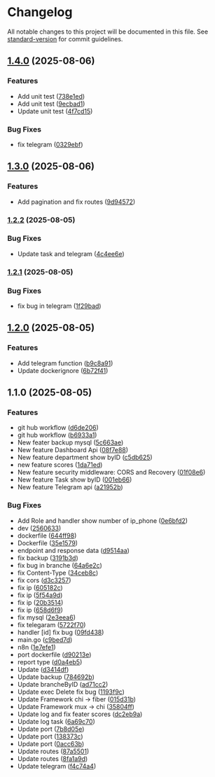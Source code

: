 # Changelog

All notable changes to this project will be documented in this file. See [standard-version](https://github.com/conventional-changelog/standard-version) for commit guidelines.

## [1.4.0](https://github.com/PanithanPK/reports-api/compare/v1.3.0...v1.4.0) (2025-08-06)


### Features

* Add unit test ([738e1ed](https://github.com/PanithanPK/reports-api/commit/738e1edbeacaf7d14a2307e01178864ddbfeeb83))
* Add unit test ([9ecbad1](https://github.com/PanithanPK/reports-api/commit/9ecbad169254ac08942839f66c5988768834360a))
* Update unit test ([4f7cd15](https://github.com/PanithanPK/reports-api/commit/4f7cd15f616c51ee3d3773aed1a314ed9013c9fd))


### Bug Fixes

* fix telegram ([0329ebf](https://github.com/PanithanPK/reports-api/commit/0329ebfc90a009b7fd07b9973a655ec70eccaa6d))

## [1.3.0](https://github.com/PanithanPK/reports-api/compare/v1.2.2...v1.3.0) (2025-08-06)


### Features

* Add pagination and fix routes ([9d94572](https://github.com/PanithanPK/reports-api/commit/9d9457229eaca236ae8babdefcbf6b172aa843e8))

### [1.2.2](https://github.com/PanithanPK/reports-api/compare/v1.2.1...v1.2.2) (2025-08-05)


### Bug Fixes

* Update task and telegram ([4c4ee6e](https://github.com/PanithanPK/reports-api/commit/4c4ee6e411d764fa252837db0e22025e092eb574))

### [1.2.1](https://github.com/PanithanPK/reports-api/compare/v1.2.0...v1.2.1) (2025-08-05)


### Bug Fixes

* fix bug in telegram ([1f29bad](https://github.com/PanithanPK/reports-api/commit/1f29bade321016fa002d1cfa04c38c24723a63d6))

## [1.2.0](https://github.com/PanithanPK/reports-api/compare/v1.1.0...v1.2.0) (2025-08-05)


### Features

* Add telegram function ([b9c8a91](https://github.com/PanithanPK/reports-api/commit/b9c8a91a26fb738667c3a6cd0da0343f3fea8a26))
* Update dockerignore ([6b72f41](https://github.com/PanithanPK/reports-api/commit/6b72f413edeb5c0d9837ef5f880c68a4072ec9c2))

## 1.1.0 (2025-08-05)


### Features

* git hub workflow ([d6de206](https://github.com/PanithanPK/reports-api/commit/d6de206eef5b91c1fe61771897dd83cf0ff5a795))
* git hub workflow ([b6933a1](https://github.com/PanithanPK/reports-api/commit/b6933a1cbc8159fee0e8552cd53a248d8a62b2d0))
* New feater backup mysql ([5c663ae](https://github.com/PanithanPK/reports-api/commit/5c663aeac2c31cc3d459ce2d20c8b2a66f9268c1))
* New feature Dashboard Api ([08f7e88](https://github.com/PanithanPK/reports-api/commit/08f7e885ebedfc02a9487f4c8f729ac29f1ab35b))
* New feature department show byID ([c5db625](https://github.com/PanithanPK/reports-api/commit/c5db6253e6fdfc66f5dca5607e201f82ed5d9151))
* new feature scores ([1da71ed](https://github.com/PanithanPK/reports-api/commit/1da71ede3f7b74927069d01019ed705f9274847e))
* New feature security middleware: CORS and Recovery ([01f08e6](https://github.com/PanithanPK/reports-api/commit/01f08e62ea04c5be7f201a9ea462e2a672e7d017))
* New feature Task show byID ([001eb66](https://github.com/PanithanPK/reports-api/commit/001eb66671606f49d6c750d806890956c987e7e0))
* New feature Telegram api ([a21952b](https://github.com/PanithanPK/reports-api/commit/a21952b6fdd61f04dd4db9288dcbdbe0bd590e5d))


### Bug Fixes

* Add Role and handler show number of ip_phone ([0e6bfd2](https://github.com/PanithanPK/reports-api/commit/0e6bfd286a2355a6f6909469876bd258d6af3a62))
* dev ([2560633](https://github.com/PanithanPK/reports-api/commit/2560633909c9b63a6d3af7e7fa59a50132f3b0ba))
* dockerfile ([644ff98](https://github.com/PanithanPK/reports-api/commit/644ff981b007c3a55e3472de90f4067bdd0cfd03))
* Dockerfile ([35e1579](https://github.com/PanithanPK/reports-api/commit/35e15797bf1ca7ddc629c236f686b7e2d74262c6))
* endpoint and response data ([d9514aa](https://github.com/PanithanPK/reports-api/commit/d9514aa877eb19485c63309c8e129cb6a026da1f))
* fix backup ([3191b3d](https://github.com/PanithanPK/reports-api/commit/3191b3d81c93d2af5873a6123d1b2c645fdf54de))
* fix bug in branche ([64a6e2c](https://github.com/PanithanPK/reports-api/commit/64a6e2cd615cf6b12dbd849bc1eedd7f27494dec))
* fix Content-Type ([34ceb8c](https://github.com/PanithanPK/reports-api/commit/34ceb8ce857c2fc758aa1091c93b0233e73cdaa4))
* fix cors ([d3c3257](https://github.com/PanithanPK/reports-api/commit/d3c3257e9f8b18d1b9c3cf076702218d5337a929))
* fix ip ([605182c](https://github.com/PanithanPK/reports-api/commit/605182caee5a25e3a367816c1eb243b0fbdfa54d))
* fix ip ([5f54a9d](https://github.com/PanithanPK/reports-api/commit/5f54a9d4c250d2d2c65b02858a6db27993f816a7))
* fix ip ([20b3514](https://github.com/PanithanPK/reports-api/commit/20b3514542c1ccf61d1b773261b92d0e54406914))
* fix ip ([658d6f9](https://github.com/PanithanPK/reports-api/commit/658d6f97be7f272c126092b208dd0f64aad98703))
* fix mysql ([2e3eea6](https://github.com/PanithanPK/reports-api/commit/2e3eea6625fa4f44522544cd9d4a16d2eac37839))
* fix telegaram ([5722f70](https://github.com/PanithanPK/reports-api/commit/5722f708a68cfeb2a3997c674d544ed51e433726))
* handler [id] fix bug ([09fd438](https://github.com/PanithanPK/reports-api/commit/09fd438dbe1fe351851e280f840a3d61d0bf2514))
* main.go ([c9bed7d](https://github.com/PanithanPK/reports-api/commit/c9bed7db77c9e993ca11ebfcd79d2e87f64c6428))
* n8n ([1e7efe1](https://github.com/PanithanPK/reports-api/commit/1e7efe1b9ff63468cc85f73e64b3aa6b88e80856))
* port dockerfile ([d90213e](https://github.com/PanithanPK/reports-api/commit/d90213e19ac4b0356086229f3b96f5547a8fb633))
* report type ([d0a4eb5](https://github.com/PanithanPK/reports-api/commit/d0a4eb5da40b6c81e119d29e74e535d5b671d6f8))
* Update ([d3414df](https://github.com/PanithanPK/reports-api/commit/d3414dfa0645179d4ad1e7577b6394013f04adea))
* Update backup ([784692b](https://github.com/PanithanPK/reports-api/commit/784692b6e06b329375b517fa3b96047878799fca))
* Update brancheByID ([ad71cc2](https://github.com/PanithanPK/reports-api/commit/ad71cc24957d8f95bfd923402553437a1f0b1355))
* Update exec Delete fix bug ([1193f9c](https://github.com/PanithanPK/reports-api/commit/1193f9cc9adae224cd021a720da33ce92faba222))
* Update Framework chi -> fiber ([015d31b](https://github.com/PanithanPK/reports-api/commit/015d31bd2ac04ff5f0f6b1e2dff8dfeae84ae997))
* Update Framework mux -> chi ([35804ff](https://github.com/PanithanPK/reports-api/commit/35804ff22e4a8e61cc370dc001386aeb73c42d18))
* Update log and fix feater scores ([dc2eb9a](https://github.com/PanithanPK/reports-api/commit/dc2eb9a37969b59752c16af6b9108fb78b6b2fa2))
* Update log task ([6a69c70](https://github.com/PanithanPK/reports-api/commit/6a69c709a42396fdd4572993a0b06bf001007ddc))
* Update port ([7b8d05e](https://github.com/PanithanPK/reports-api/commit/7b8d05e918dfbc8aa86fe647142c39f5bc9340df))
* Update port ([138373c](https://github.com/PanithanPK/reports-api/commit/138373cc9fd3792e1b2f7303d940683fe9f1916e))
* Update port ([0acc63b](https://github.com/PanithanPK/reports-api/commit/0acc63b011d5e2118f79729e544c5005f92b994a))
* Update routes ([87a5501](https://github.com/PanithanPK/reports-api/commit/87a5501df88025bc31d799af18b18c5db56a807f))
* Update routes ([8fa1a9d](https://github.com/PanithanPK/reports-api/commit/8fa1a9dd349a81a5532e76234254e5171cb4cd9f))
* Update telegram ([f4c74a4](https://github.com/PanithanPK/reports-api/commit/f4c74a49cff656ae37f238c0cb49d81357ed9c5d))
